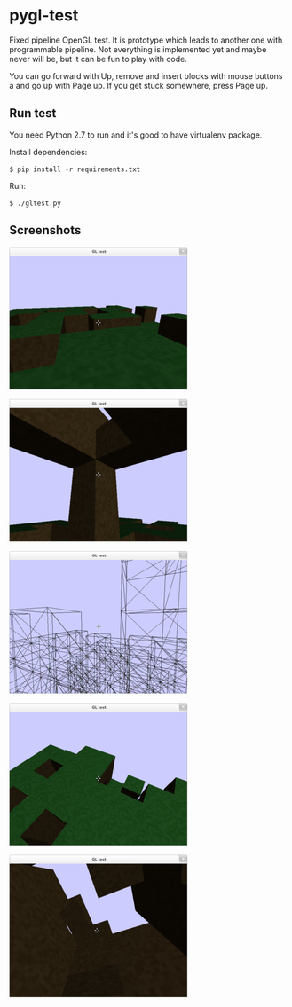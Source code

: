 pygl-test
=========

Fixed pipeline OpenGL test. It is prototype which leads to another one with programmable pipeline. Not everything is implemented yet and maybe never will be, but it can be fun to play with code.

You can go forward with Up, remove and insert blocks with mouse buttons a and go up with Page up. If you get stuck somewhere, press Page up.


## Run test

You need Python 2.7 to run and it's good to have virtualenv package.

Install dependencies:

```
$ pip install -r requirements.txt
```
Run:
```
$ ./gltest.py
```


## Screenshots
![](/imgs/img1-m.png)

![](/imgs/img3-m.png)

![](/imgs/img5-m.png)

![](/imgs/img2-m.png)

![](/imgs/img4-m.png)


